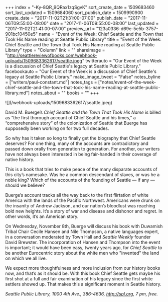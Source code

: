 +++
index = "-Ky-8QR_9QRax1zqSgvK"
sort_create_date = 1509683460
sort_last_updated = 1509684060
sort_publish_date = 1509990900
create_date = "2017-11-02T21:31:00-07:00"
publish_date = "2017-11-06T09:55:00-08:00"
date = "2017-11-06T09:55:00-08:00"
last_updated = "2017-11-02T21:41:00-07:00"
preview_url = "123a0336-d69e-5e5b-3757-901bc10450e5"
name = "Event of the Week: Chief Seattle and the Town that Took His Name reading at Seattle Public Library"
title = "Event of the Week: Chief Seattle and the Town that Took His Name reading at Seattle Public Library"
type = "Column"
link = ""
shareimage = "http://seattlereviewofbooks.com/webhook-uploads/1509683362617/seattle.jpeg"
twitterauto = "Our Event of the Week is a discussion of Chief Seattle's legacy at Seattle Public Library."
facebookauto = "Our Event of the Week is a discussion of Chief Seattle's legacy at Seattle Public Library."
make_image_tweet = "False"
notes_byline = ["writers/paul-constant.md"]
notes_tags = ["notes/event-of-the-week-chief-seattle-and-the-town-that-took-his-name-reading-at-seattle-public-library.md"]
notes_about = ""
books = ""
+++
<p class="image-left">![](/webhook-uploads/1509683362617/seattle.jpeg)</p>

David M. Buerge’s *Chief Seattle and the Town That Took His Name* is billed as “the first thorough account of Chief Seattle and his times,” a “comprehensive story” of the colonization of Seattle that Buerge has supposedly been working on for two full decades.

So why has it taken so long to finally get the biography that Chief Seattle deserves? For one thing, many of the accounts are contradictory and passed down orally from generation to generation. For another, our writers have not always been interested in being fair-handed in their coverage of native history.

This is a book that tries to make peace of the many disparate accounts of this city’s namesake. Was he a common descendant of slaves, or was he a noble king? Which of the accounts of the founding of Seattle — if any — should we believe?

Buerge’s account tracks all the way back to the first flirtation of white America with the lands of the Pacific Northwest. Americans were drunk on the insanity of Andrew Jackson, and our nation’s bloodlust was reaching bold new heights. It’s a story of war and disease and dishonor and regret. In other words, it’s an American story.

On Wednesday, November 8th, Buerge will discuss his book with Duwamish Tribal Chair Cecile Hansen and Nile Thompson, a native languages expert, in a conversation moderated by Town Hall and *Seattle Weekly* founder David Brewster. The incorporation of Hansen and Thompson into the event is important; it would have been easy, twenty years ago, for *Chief Seattle* to be another Eurocentric story about the white men who "invented" the land on which we all live. 

We expect more thoughtfulness and more inclusion from our history books now, and that’s as it should be. With this book Chief Seattle gets maybe his first shot at a full and fair examination of his legacy since the first white settlers showed up. That makes this a significant moment in Seattle history.

*Seattle Public Library, 1000 4th Ave., 386-4636, http://spl.org, 7 pm, free.*
